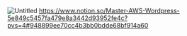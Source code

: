 ![Untitled](https://prod-files-secure.s3.us-west-2.amazonaws.com/5d257ee8-7c47-47a3-9e8a-ab61f24b72a6/fd8f3227-a0f2-4e99-aa77-8c6e4549382b/Untitled.png)
https://www.notion.so/Master-AWS-Wordpress-5e849c5457fa479e8a3442d93952fe4c?pvs=4#948899ee70cc4b3bb0bdde68bf914a60
